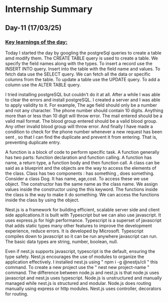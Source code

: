# Internship Summary
## Day-11 (17/03/25)
### <ins> Key learnings of the day:</ins>
Today I started the day by googling the postgreSql queries to create a table amd modify them. The CREATE TABLE query is used to create a table. We specify the field names along with the types. To insert a record use the INSERT INTO query. Insert into the table with the field name and values. To fetch data use the SELECT query. We can fetch all the data or specific columns from the table. To update a table use the UPDATE query. To add a column use the ALTER TABLE query.

I tried installing postgreSQL but couldn't do it at all. After a while I was able to clear the errors and install postgreSQL. I created a server and I was able to apply validity to it. For example, The age field should only be a number and not any character. The phone number should contain 10 digits. Anything more than or less than 10 digit will throw error. The mail entered should be a valid mail format. The blood group entered should be a valid blood group. Any other invalid blood group will throw error. And finally I have made a condition to check for the phone number whenever a new request has been sent , so that I can find the duplicate and prevent it from entering. That is, preventing duplicate entry.

A function is a block of code to perform specific task. A function generally has two parts: function declaration and function calling. A function has name, a return type, a function body and then function call. A class can be said as a blueprint and the objects are the way to access the elements of the class. Class has two components : has something , does something. Consider a class Dog. It has name, age,cost. To access these we use object. The constructor has the same name as the class name. We assign values inside the constructor using the this keyword. The functions inside the class is the way to make it do something. We can access the functions inside the class by using the object. 

Nest.js is a framework for building efficient, scalable server side and client side applications.It is built with Typescript but we can also use javascript. It uses express.js for high performance. Typescript is a superset of javascript that adds static types many other features to improve the development experience, reduce errors. It is developed by Microsoft. Typescript compiles down to javascript so it can be run anywhere javascript can run. The basic data types are string, number, boolean, null. 

Even if nest.js supports javascript, typescript is the default, ensuring the type safety. Nest.js encourages the use of modules to organize the application effectively. I installed nest.js using " npm i -g @nestjs/cli " this command. To create a new project use the " nest new project-name " command. The difference between node.js and nest.js is that node.js uses javascript and nest.js uses typescript. Node.js is unstructured and manually managed while nest.js is structured and modular. Node.js does routing manually using express or http modules. Nest.js uses controller, decorators for routing.

